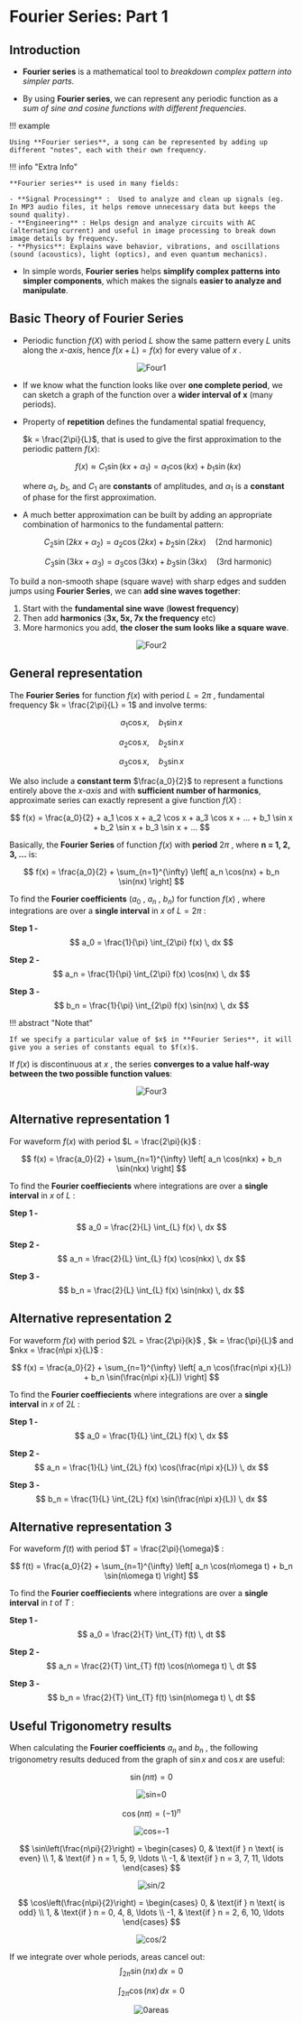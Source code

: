 # Fourier Series: Part 1

## Introduction

- **Fourier series** is a mathematical tool to *breakdown complex pattern into simpler parts*.

- By using **Fourier series**, we can represent any periodic function as a *sum of sine and cosine functions with different frequencies*.

!!! example
    
    Using **Fourier series**, a song can be represented by adding up different "notes", each with their own frequency. 

!!! info "Extra Info"

    **Fourier series** is used in many fields:

    - **Signal Processing** :  Used to analyze and clean up signals (eg. In MP3 audio files, it helps remove unnecessary data but keeps the sound quality). 
    - **Engineering** : Helps design and analyze circuits with AC (alternating current) and useful in image processing to break down image details by frequency.
    - **Physics**: Explains wave behavior, vibrations, and oscillations (sound (acoustics), light (optics), and even quantum mechanics).

- In simple words, **Fourier series** helps **simplify complex patterns into simpler components**, which makes the signals **easier to analyze and manipulate**.


## Basic Theory of Fourier Series

- Periodic function $f(X)$ with period $L$ show the same pattern every $L$ units along the *x-axis*, hence $f(x+L) = f(x)$ for every value of $x$ . 

<div align="center">
  <img src="https://github.com/JoshuaOhYQ/BEEE/blob/c6cb3e127e004aead24f2c929391b604a0c80d85/docs/ENG2053%20Engineering%20Math%203/Four1.png?raw=true" alt="Four1">
</div>

- If we know what the function looks like over **one complete period**, we can sketch a graph of the function over a **wider interval of x** (many periods).

- Property of **repetition** defines the fundamental spatial frequency,  

  $k = \frac{2\pi}{L}$, that is used to give the first approximation to the periodic pattern $f(x)$:

  $$
  f(x) \approx C_1 \sin(kx + \alpha_1) = a_1 \cos(kx) + b_1 \sin(kx)
  $$

  where $a_1$, $b_1$, and $C_1$ are **constants** of amplitudes, and $\alpha_1$ is a **constant** of phase for the first approximation.

- A much better approximation can be built by adding an appropriate combination of harmonics to the fundamental pattern:
    
  $$
  C_2 \sin(2kx + \alpha_2) = a_2 \cos(2kx) + b_2 \sin(2kx) \quad \text{(2nd harmonic)}
  $$

  $$
  C_3 \sin(3kx + \alpha_3) = a_3 \cos(3kx) + b_3 \sin(3kx) \quad \text{(3rd harmonic)}
  $$


To build a non-smooth shape (square wave) with sharp edges and sudden jumps using **Fourier Series**, we can **add sine waves together**:

1. Start with the **fundamental sine wave** (**lowest frequency**)
2. Then add **harmonics** (**3x, 5x, 7x the frequency** etc)
3. More harmonics you add, **the closer the sum looks like a square wave**.

<div align="center">
  <img src="https://github.com/JoshuaOhYQ/BEEE/blob/299a21871a72a521410910663bcc37dad0bdaeda/docs/ENG2053%20Engineering%20Math%203/Four2.png?raw=true" alt="Four2">
</div>

## General representation 

The **Fourier Series** for function $f(x)$ with period $L = 2\pi$ , fundamental frequency $k = \frac{2\pi}{L} = 1$ and involve terms:

$$
a_1 \cos x, \quad b_1 \sin x
$$

$$
a_2 \cos x, \quad b_2 \sin x
$$

$$
a_3 \cos x, \quad b_3 \sin x
$$

We also include a **constant term** $\frac{a_0}{2}$ to represent a functions entirely above the *x-axis* and with **sufficient number of harmonics**, approximate series can exactly represent a give function $f(X)$ :

$$
f(x) = \frac{a_0}{2} + a_1 \cos x + a_2 \cos x + a_3 \cos x + ... + b_1 \sin x + b_2 \sin x + b_3 \sin x + ...
$$

Basically, the **Fourier Series** of function $f(x)$ with **period** $2\pi$ , where **n = 1, 2, 3, ...** is:

$$
f(x) = \frac{a_0}{2} + \sum_{n=1}^{\infty} \left[ a_n \cos(nx) + b_n \sin(nx) \right]
$$

To find the **Fourier coefficients** ($a_0$ , $a_n$ , $b_n$) for function $f(x)$ , where integrations are over a **single interval** in $x$ of $L = 2\pi$ : 

**Step 1 -**
$$
a_0 = \frac{1}{\pi} \int_{2\pi} f(x) \, dx
$$

**Step 2 -**
$$
a_n = \frac{1}{\pi} \int_{2\pi} f(x) \cos(nx) \, dx
$$


**Step 3 -**
$$
b_n = \frac{1}{\pi} \int_{2\pi} f(x) \sin(nx) \, dx
$$

!!! abstract "Note that"

    If we specify a particular value of $x$ in **Fourier Series**, it will give you a series of constants equal to $f(x)$. 

If $f(x)$ is discontinuous at $x$ , the series **converges to a value half-way between the two possible function values**:

<div align="center">
  <img src="https://github.com/JoshuaOhYQ/BEEE/blob/03e34f84a025c3b9a00f7c304ccf450870d12be7/docs/ENG2053%20Engineering%20Math%203/Four3.png?raw=true" alt="Four3">
</div>

## Alternative representation 1

For waveform $f(x)$ with period $L = \frac{2\pi}{k}$ :

$$
f(x) = \frac{a_0}{2} + \sum_{n=1}^{\infty} \left[ a_n \cos(nkx) + b_n \sin(nkx) \right]
$$

To find the **Fourier coeffiecients** where integrations are over a **single interval** in $x$ of $L$ :  

**Step 1 -**
$$
a_0 = \frac{2}{L} \int_{L} f(x) \, dx
$$

**Step 2 -**
$$
a_n = \frac{2}{L} \int_{L} f(x) \cos(nkx) \, dx
$$


**Step 3 -**
$$
b_n = \frac{2}{L} \int_{L} f(x) \sin(nkx) \, dx
$$


## Alternative representation 2

For waveform $f(x)$ with period $2L = \frac{2\pi}{k}$ , $k = \frac{\pi}{L}$ and $nkx = \frac{n\pi x}{L}$ :

$$
f(x) = \frac{a_0}{2} + \sum_{n=1}^{\infty} \left[ a_n \cos(\frac{n\pi x}{L}) + b_n \sin(\frac{n\pi x}{L}) \right]
$$

To find the **Fourier coeffiecients** where integrations are over a **single interval** in $x$ of $2L$ :  

**Step 1 -**
$$
a_0 = \frac{1}{L} \int_{2L} f(x) \, dx
$$

**Step 2 -**
$$
a_n = \frac{1}{L} \int_{2L} f(x) \cos(\frac{n\pi x}{L}) \, dx
$$


**Step 3 -**
$$
b_n = \frac{1}{L} \int_{2L} f(x) \sin(\frac{n\pi x}{L}) \, dx
$$


## Alternative representation 3

For waveform $f(t)$ with period $T = \frac{2\pi}{\omega}$ :

$$
f(t) = \frac{a_0}{2} + \sum_{n=1}^{\infty} \left[ a_n \cos(n\omega t) + b_n \sin(n\omega t) \right]
$$

To find the **Fourier coeffiecients** where integrations are over a **single interval** in $t$ of $T$ :  

**Step 1 -**
$$
a_0 = \frac{2}{T} \int_{T} f(t) \, dt
$$

**Step 2 -**
$$
a_n = \frac{2}{T} \int_{T} f(t) \cos(n\omega t) \, dt
$$


**Step 3 -**
$$
b_n = \frac{2}{T} \int_{T} f(t) \sin(n\omega t) \, dt
$$

## Useful Trigonometry results

When calculating the **Fourier coefficients** $a_n$ and $b_n$ , the following trigonometry results deduced from the graph of $\sin x$ and $\cos x$ are useful:

$$
\sin (n\pi) = 0
$$

<div align="center">
  <img src="https://github.com/JoshuaOhYQ/BEEE/blob/63d79cd0274818309f38e7b63e6df945931a6b2e/docs/ENG2053%20Engineering%20Math%203/sin%20%3D%200.png?raw=true" alt="sin=0">
</div>

$$
\cos (n\pi) = (-1)^n
$$

<div align="center">
  <img src="https://github.com/JoshuaOhYQ/BEEE/blob/63d79cd0274818309f38e7b63e6df945931a6b2e/docs/ENG2053%20Engineering%20Math%203/cos%20%3D%20-1.png?raw=true" alt="cos=-1">
</div>

$$
\sin\left(\frac{n\pi}{2}\right) =
\begin{cases}
0, & \text{if } n \text{ is even} \\
1, & \text{if } n = 1, 5, 9, \ldots \\
-1, & \text{if } n = 3, 7, 11, \ldots
\end{cases}
$$

<div align="center">
  <img src="https://github.com/JoshuaOhYQ/BEEE/blob/63d79cd0274818309f38e7b63e6df945931a6b2e/docs/ENG2053%20Engineering%20Math%203/sin.2.png?raw=true" alt="sin/2">
</div>

$$
\cos\left(\frac{n\pi}{2}\right) =
\begin{cases}
0, & \text{if } n \text{ is odd} \\
1, & \text{if } n = 0, 4, 8, \ldots \\
-1, & \text{if } n = 2, 6, 10, \ldots
\end{cases}
$$

<div align="center">
  <img src="https://github.com/JoshuaOhYQ/BEEE/blob/63d79cd0274818309f38e7b63e6df945931a6b2e/docs/ENG2053%20Engineering%20Math%203/cos.2.png?raw=true" alt="cos/2">
</div>

If we integrate over whole periods, areas cancel out:
$$
\int_{2\pi} \sin(nx) \, dx = 0
$$

$$
\int_{2\pi} \cos(nx) \, dx = 0
$$

<div align="center">
  <img src="https://github.com/JoshuaOhYQ/BEEE/blob/6f16cdefb438e0f2b17c42f1dfbdb689ebc229b4/docs/ENG2053%20Engineering%20Math%203/0areas.png?raw=true" alt="0areas">
</div>
